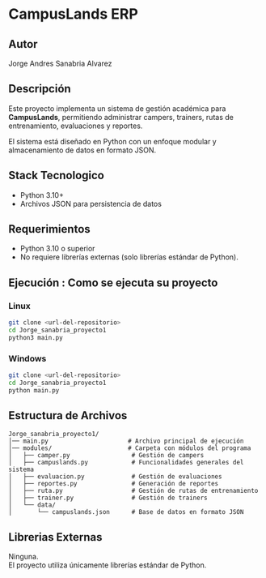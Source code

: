 # CampusLands ERP

## Autor
Jorge Andres Sanabria Alvarez

## Descripción
Este proyecto implementa un sistema de gestión académica para **CampusLands**, permitiendo administrar campers, trainers, rutas de entrenamiento, evaluaciones y reportes.

El sistema está diseñado en Python con un enfoque modular y almacenamiento de datos en formato JSON.

## Stack Tecnologico
- Python 3.10+
- Archivos JSON para persistencia de datos

## Requerimientos
- Python 3.10 o superior
- No requiere librerías externas (solo librerías estándar de Python).

## Ejecución : Como se ejecuta su proyecto

### Linux
```bash
git clone <url-del-repositorio>
cd Jorge_sanabria_proyecto1
python3 main.py
```

### Windows
```bash
git clone <url-del-repositorio>
cd Jorge_sanabria_proyecto1
python main.py
```

## Estructura de Archivos
```
Jorge_sanabria_proyecto1/
│── main.py                      # Archivo principal de ejecución
│── modules/                     # Carpeta con módulos del programa
│   ├── camper.py                 # Gestión de campers
│   ├── campuslands.py            # Funcionalidades generales del sistema
│   ├── evaluacion.py             # Gestión de evaluaciones
│   ├── reportes.py               # Generación de reportes
│   ├── ruta.py                   # Gestión de rutas de entrenamiento
│   ├── trainer.py                # Gestión de trainers
│   └── data/
│       └── campuslands.json      # Base de datos en formato JSON
```

## Librerias Externas
Ninguna.  
El proyecto utiliza únicamente librerías estándar de Python.
